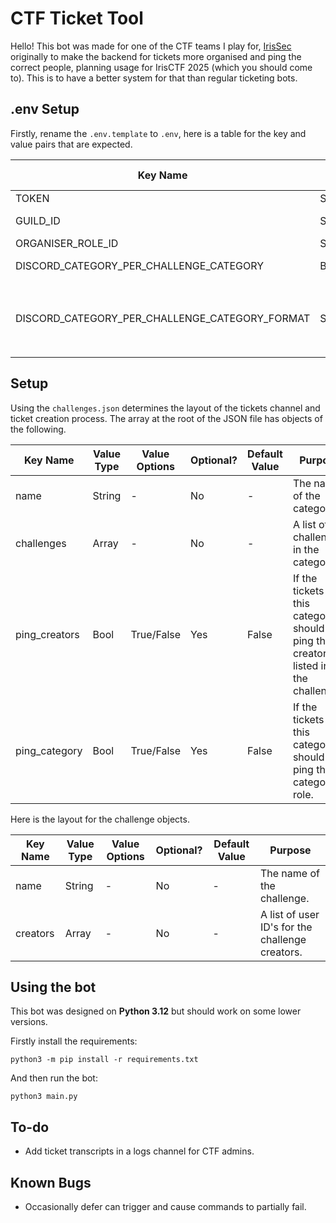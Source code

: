 # CTF Ticket Tool
Hello! This bot was made for one of the CTF teams I play for, [IrisSec](https://irissec.xyz/) originally to make the backend for tickets more organised and ping the correct people, planning usage for IrisCTF 2025 (which you should come to). This is to have a better system for that than regular ticketing bots.

## .env Setup
Firstly, rename the `.env.template` to `.env`, here is a table for the key and value pairs that are expected.

| Key Name                                       | Value Type | Value Options | Optional? | Default Value | Purpose                                      |
|------------------------------------------------|------------|---------------|-----------|---------------|----------------------------------------------|
| TOKEN                                          | String     | -             | No        | -             | The token for your Discord Bot.               |
| GUILD_ID                                       | String     | -             | No        | -             | The ID for the Discord Server your bot is in. |
| ORGANISER_ROLE_ID                              | String     | -             | No        | -             | The role ID for the Administrator role.                   |
| DISCORD_CATEGORY_PER_CHALLENGE_CATEGORY        | Boolean    | 1/0           | No        | -             | If there should be a category for each callenge category. |
| DISCORD_CATEGORY_PER_CHALLENGE_CATEGORY_FORMAT | String     | -             | No        | -             | If the `DISCORD_CATEGORY_PER_CHALLENGE_CATEGORY` is set to `1`, what the category name format should be. Using `<CATEGORY>` to be replaced with the name of the challenge category. |


## Setup
Using the `challenges.json` determines the layout of the tickets channel and ticket creation process. The array at the root of the JSON file has objects of the following.

| Key Name             | Value Type | Value Options    | Optional? | Default Value | Purpose                                                          |
|----------------------|------------|------------------|-----------|---------------|------------------------------------------------------------------|
| name                 | String     | -                | No        | -             | The name of the category.                                        |
| challenges           | Array      | -                | No        | -             | A list of the challenges in the category.                        |
| ping_creators        | Bool       | True/False       | Yes       | False         | If the tickets for this category should ping the creators listed in the challenges. |
| ping_category        | Bool       | True/False       | Yes       | False         | If the tickets for this category should ping the categories role. |


Here is the layout for the challenge objects.

| Key Name             | Value Type | Value Options    | Optional? | Default Value | Purpose                                                          |
|----------------------|------------|------------------|-----------|---------------|------------------------------------------------------------------|
| name                 | String     | -                | No        | -             | The name of the challenge.                                       |
| creators             | Array      | -                | No        | -             | A list of user ID's for the challenge creators.                  |


## Using the bot
This bot was designed on **Python 3.12** but should work on some lower versions.

Firstly install the requirements:
```
python3 -m pip install -r requirements.txt
```

And then run the bot:
```
python3 main.py
```

## To-do
- Add ticket transcripts in a logs channel for CTF admins.

## Known Bugs
- Occasionally defer can trigger and cause commands to partially fail.
